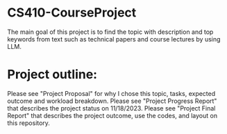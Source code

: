 # CS410-CourseProject

The main goal of this project is to find the topic with description and top keywords from text such as technical papers and course lectures by using LLM. 

# Project outline:

Please see "Project Proposal" for why I chose this topic, tasks, expected outcome and workload breakdown. 
Please see "Project Progress Report" that describes the project status on 11/18/2023.
Please see "Project Final Report" that describes the project outcome, use the codes, and layout on this repository. 
